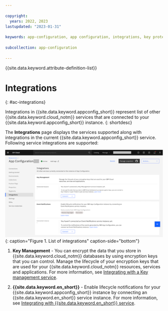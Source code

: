 ```yaml
---

copyright:
  years: 2022, 2023
lastupdated: "2023-01-31"

keywords: app-configuration, app configuration, integrations, key protect, key management, hyper protect, hpcs, event notifications, en

subcollection: app-configuration

---
```


{{site.data.keyword.attribute-definition-list}}

# Integrations
{: #ac-integrations}

Integrations in {{site.data.keyword.appconfig_short}} represent list of other {{site.data.keyword.cloud_notm}} services that are connected to your {{site.data.keyword.appconfig_short}} instance.
{: shortdesc}

The **Integrations** page displays the services supported along with integrations in the current {{site.data.keyword.appconfig_short}} service. Following service integrations are supported:

![List of integrations](images/ac-integrations-default.png "List of integrations"){: caption="Figure 1. List of integrations" caption-side="bottom"}

1. **Key Management** - You can encrypt the data that you store in {{site.data.keyword.cloud_notm}} databases by using encryption keys that you can control. Manage the lifecycle of your encryption keys that are used for your {{site.data.keyword.cloud_notm}} resources, services and applications. For more information, see [Integrating with a Key management service](/docs/app-configuration?topic=app-configuration-ac-int-key-management).

1. **{{site.data.keyword.en_short}}** - Enable lifecycle notifications for your {{site.data.keyword.appconfig_short}} instance by connecting an {{site.data.keyword.en_short}} service instance. For more information, see [Integrating with {{site.data.keyword.en_short}} service](/docs/app-configuration?topic=app-configuration-ac-int-en).


